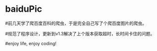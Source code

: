 # baiduPic

#前几天学了爬百度百科的爬虫，于是完全自己写了个爬百度图片的爬虫。

#规范了程序设计，更新到v1.3解决了上个版本获取超时，长时间卡住的问题。

#enjoy life, enjoy coding!
